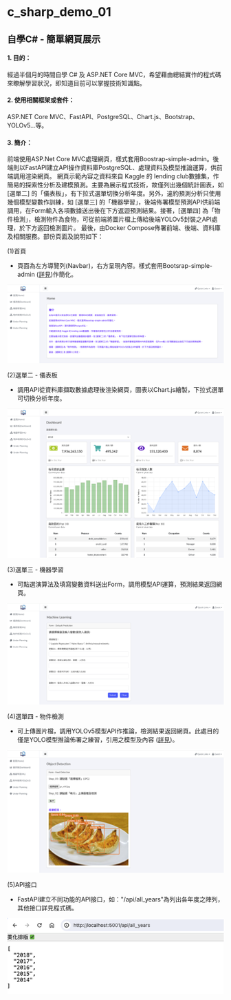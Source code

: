 # **c_sharp_demo_01**


## **自學C# - 簡單網頁展示**

#### **1. 目的：** 
經過半個月的時間自學 C# 及 ASP.NET Core MVC，希望藉由總結實作的程式碼來瞭解學習狀況，即知道目前可以掌握技術知識點。


#### **2. 使用相關框架或套件：**
ASP.NET Core MVC、FastAPI、PostgreSQL、Chart.js、Bootstrap、YOLOv5…等。


#### **3. 簡介：** 
前端使用ASP.Net Core MVC處理網頁，樣式套用Boostrap-simple-admin。後端則以FastAPI建立API操作資料庫PostgreSQL、處理資料及模型推論運算，供前端調用渲染網頁。
網頁示範內容之資料來自 Kaggle 的 lending club數據集，作簡易的探索性分析及建模預測。主要為展示程式技術，故僅列出幾個統計圖表，如 [選單二] 的「儀表板」，有下拉式選單切換分析年度。另外，違約預測分析只使用幾個模型變數作訓練，如 [選單三] 的「機器學習」，後端佈署模型預測API供前端調用，在Form輸入各項數據送出後在下方返迴預測結果。接著，[選單四] 為「物件檢測」，檢測物件為食物，可從前端將圖片檔上傳給後端YOLOv5封裝之API處理，於下方返回檢測圖片。
最後，由Docker Compose佈署前端、後端、資料庫及相關服務。部份頁面及說明如下：

(1)首頁
- 頁面為左方導覽列(Navbar)，右方呈現內容。樣式套用Bootsrap-simple-admin ([詳見](<https://github.com/pro-dev-ph/bootstrap-simple-admin-template>))作簡化。

![avatar](./README_png/page_home.png) 

(2)選單二 - 儀表板 

- 調用API從資料庫擷取數據處理後渲染網頁，圖表以Chart.js繪製，下拉式選單可切換分析年度。

![avatar](./README_png/page_dashboard.png)

(3)選單三 - 機器學習 

- 可點選演算法及填寫變數資料送出Form，調用模型API運算，預測結果返回網頁。

![avatar](./README_png/page_machinelearning.png)

(4)選單四 - 物件檢測 

- 可上傳圖片檔，調用YOLOv5模型API作推論，檢測結果返回網頁。此處目的僅是YOLO模型推論佈署之練習，引用之模型及內容 ([詳見](<https://medium.com/@auliyafirdaus03/step-by-step-deploy-yolov5-ultralytics-machine-learning-model-with-fastapi-ef6faacea4ee>))。

![avatar](./README_png/page_yolov5.png)


(5)API接口 
- FastAPI建立不同功能的API接口，如："/api/all_years"為列出各年度之陣列，其他接口詳見程式碼。

![avatar](./README_png/page_fastapi.png)
